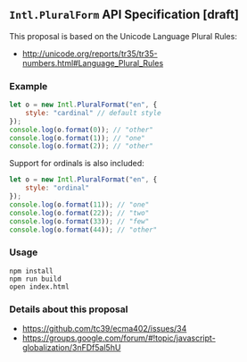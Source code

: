 ## `Intl.PluralForm` API Specification [draft]

This proposal is based on the Unicode Language Plural Rules:

 * http://unicode.org/reports/tr35/tr35-numbers.html#Language_Plural_Rules

### Example

```javascript
let o = new Intl.PluralFormat("en", {
    style: "cardinal" // default style
});
console.log(o.format(0)); // "other"
console.log(o.format(1)); // "one"
console.log(o.format(2)); // "other"
```

Support for ordinals is also included:

```javascript
let o = new Intl.PluralFormat("en", {
    style: "ordinal"
});
console.log(o.format(11)); // "one"
console.log(o.format(22)); // "two"
console.log(o.format(33)); // "few"
console.log(o.format(44)); // "other"
```

### Usage

```
npm install
npm run build
open index.html
```

### Details about this proposal

 * https://github.com/tc39/ecma402/issues/34
 * https://groups.google.com/forum/#!topic/javascript-globalization/3nFDf5al5hU
